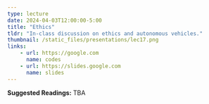 ```yaml
---
type: lecture
date: 2024-04-03T12:00:00-5:00
title: "Ethics"
tldr: "In-class discussion on ethics and autonomous vehicles."
thumbnail: /static_files/presentations/lec17.png
links: 
    - url: https://google.com
      name: codes
    - url: https://slides.google.com
      name: slides
---
```

**Suggested Readings:**
TBA
